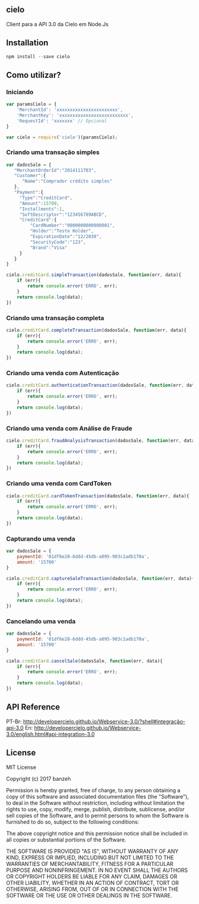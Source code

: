 ## cielo

Client para a API 3.0 da Cielo em Node.Js

## Installation
```js
npm install --save cielo
```

## Como utilizar?

### Iniciando
```js
var paramsCielo = {
    'MerchantId': 'xxxxxxxxxxxxxxxxxxxxxxx',
    'MerchantKey': 'xxxxxxxxxxxxxxxxxxxxxxxxxx',
    'RequestId': 'xxxxxxx' // Opcional
}

var cielo = require('cielo')(paramsCielo);
```

### Criando uma transação simples
```js
var dadosSale = {  
   "MerchantOrderId":"2014111703",
   "Customer":{  
      "Name":"Comprador crédito simples"
   },
   "Payment":{  
     "Type":"CreditCard",
     "Amount":15700,
     "Installments":1,
     "SoftDescriptor":"123456789ABCD",
     "CreditCard":{  
         "CardNumber":"0000000000000001",
         "Holder":"Teste Holder",
         "ExpirationDate":"12/2030",
         "SecurityCode":"123",
         "Brand":"Visa"
     }
   }
}

cielo.creditCard.simpleTransaction(dadosSale, function(err, data){
    if (err){
        return console.error('ERRO', err);
    }
    return console.log(data);
})
```

### Criando uma transação completa
```js
cielo.creditCard.completeTransaction(dadosSale, function(err, data){
    if (err){
        return console.error('ERRO', err);
    }
    return console.log(data);
})
```

### Criando uma venda com Autenticação
```js
cielo.creditCard.authenticationTransaction(dadosSale, function(err, data){
    if (err){
        return console.error('ERRO', err);
    }
    return console.log(data);
})
```

### Criando uma venda com Análise de Fraude
```js
cielo.creditCard.fraudAnalysisTransaction(dadosSale, function(err, data){
    if (err){
        return console.error('ERRO', err);
    }
    return console.log(data);
})
```

### Criando uma venda com CardToken
```js
cielo.creditCard.cardTokenTransaction(dadosSale, function(err, data){
    if (err){
        return console.error('ERRO', err);
    }
    return console.log(data);
})
```

### Capturando uma venda
```js
var dadosSale = {
    paymentId: '01df6e28-6ddd-45db-a095-903c1adb170a',
    amount: '15700'
}

cielo.creditCard.captureSaleTransaction(dadosSale, function(err, data){
    if (err){
        return console.error('ERRO', err);
    }
    return console.log(data);
})
```

### Cancelando uma venda
```js
var dadosSale = {
    paymentId: '01df6e28-6ddd-45db-a095-903c1adb170a',
    amount: '15700'
}

cielo.creditCard.cancelSale(dadosSale, function(err, data){
    if (err){
        return console.error('ERRO', err);
    }
    return console.log(data);
})
```

## API Reference

PT-Br: http://developercielo.github.io/Webservice-3.0/?shell#integração-api-3.0
En: http://developercielo.github.io/Webservice-3.0/english.html#api-integration-3.0

<!--## Tests

Describe and show how to run the tests with code examples.-->

<!--## Contributors

Let people know how they can dive into the project, include important links to things like issue trackers, irc, twitter accounts if applicable.-->

## License

MIT License

Copyright (c) 2017 banzeh

Permission is hereby granted, free of charge, to any person obtaining a copy
of this software and associated documentation files (the "Software"), to deal
in the Software without restriction, including without limitation the rights
to use, copy, modify, merge, publish, distribute, sublicense, and/or sell
copies of the Software, and to permit persons to whom the Software is
furnished to do so, subject to the following conditions:

The above copyright notice and this permission notice shall be included in all
copies or substantial portions of the Software.

THE SOFTWARE IS PROVIDED "AS IS", WITHOUT WARRANTY OF ANY KIND, EXPRESS OR
IMPLIED, INCLUDING BUT NOT LIMITED TO THE WARRANTIES OF MERCHANTABILITY,
FITNESS FOR A PARTICULAR PURPOSE AND NONINFRINGEMENT. IN NO EVENT SHALL THE
AUTHORS OR COPYRIGHT HOLDERS BE LIABLE FOR ANY CLAIM, DAMAGES OR OTHER
LIABILITY, WHETHER IN AN ACTION OF CONTRACT, TORT OR OTHERWISE, ARISING FROM,
OUT OF OR IN CONNECTION WITH THE SOFTWARE OR THE USE OR OTHER DEALINGS IN THE
SOFTWARE.